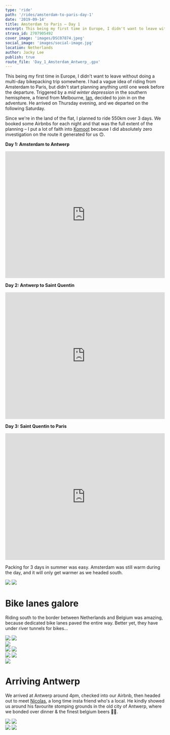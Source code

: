 ```yaml
---
type: 'ride'
path: '/rides/amsterdam-to-paris-day-1'
date: '2019-09-14'
title: Amsterdam to Paris – Day 1
excerpt: This being my first time in Europe, I didn't want to leave without doing a multi-day bikepacking trip somewhere
strava_id: 2707905492
cover_image: 'images/DSC07874.jpeg'
social_image: 'images/social-image.jpg'
location: Netherlands
author: Jacky Lee
publish: true
route_file: 'Day_1_Amsterdam_Antwerp_.gpx'
---
```


This being my first time in Europe, I didn't want to leave without doing a multi-day bikepacking trip somewhere. I had a vague idea of riding from Amsterdam to Paris, but didn't start planning anything until one week before the departure. Triggered by a _mid winter depression_ in the southern hemisphere, a friend from Melbourne, [Ian](https://www.instagram.com/djiwan/), decided to join in on the adventure. He arrived on Thursday evening, and we departed on the following Saturday.

Since we're in the land of the flat, I planned to ride 550km over 3 days. We booked some Airbnbs for each night and that was the full extent of the planning – I put a lot of faith into [Komoot](https://www.komoot.com) because I did absolutely zero investigation on the route it generated for us 🙃.

**Day 1: Amsterdam to Antwerp**

<p>
<iframe src="https://www.komoot.com/tour/91796504/embed" width="100%" height="400" frameborder="0" scrolling="no"></iframe>
</p>

**Day 2: Antwerp to Saint Quentin**

<p>
<iframe src="https://www.komoot.com/tour/91796726/embed" width="100%" height="400" frameborder="0" scrolling="no"></iframe>
</p>

**Day 3: Saint Quentin to Paris**

<p>
<iframe src="https://www.komoot.com/tour/91798136/embed" width="100%" height="400" frameborder="0" scrolling="no"></iframe>
</p>

Packing for 3 days in summer was easy. Amsterdam was still warm during the day, and it will only get warmer as we headed south.

<div class='c-photo-cluster'>
<div class="flex">
<image-zoom><img src='images/IMG_5832.jpeg'/></image-zoom>
<image-zoom><img src='images/IMG_5836.jpeg'/></image-zoom>
</div>
</div>

# Bike lanes galore

Riding south to the border between Netherlands and Belgium was amazing, because dedicated bike lanes paved the entire way. Better yet, they have under river <marker-link lat='51.834557' lng='4.514594' label='B' zoom='16'>tunnels</marker-link> for bikes...

<div class='c-photo-cluster'>
<div class='flex'>
<image-zoom><img src='images/DSC07849.jpeg'/></image-zoom>
<image-zoom><img src='images/DSC07719.jpeg'/></image-zoom>
</div>
<image-zoom caption="A bike lane tunnel that runs underneath the Oude Maas River"><img src='images/tunnel.JPG'/></image-zoom>
<div class="flex">
<image-zoom><img src='images/IMG_5954.jpeg'/></image-zoom>
<image-zoom><img src='images/DSC07925.jpeg'/></image-zoom>
</div>
<div class="flex">
<image-zoom><img src='images/IMG_7829.JPG'/></image-zoom>
<image-zoom caption="Markthal Rotterdam / MVRDV"><img src='images/IMG_1341.JPG'/></image-zoom>
</div>
<image-zoom caption="'The Elastic Perspective' by Next Architects"><img src='images/DSC07874.jpeg'/></image-zoom>
</div>

# Arriving Antwerp

We arrived at Antwerp around 4pm, checked into our Airbnb, then headed out to meet [Nicolas](https://www.instagram.com/nicoloi/), a long time insta friend who's a local. He kindly showed us around his favourite stomping grounds in the old city of Antwerp, where we bonded over dinner & the finest belgium beers 💯🍻.

<div class='c-photo-cluster'>
<image-zoom><img src='images/IMG_6337.jpeg'/></image-zoom>
<image-zoom><img src='images/IMG_6340.jpeg'/></image-zoom>
<div class="flex">
<image-zoom><img src='images/IMG_6278.jpeg'/></image-zoom>
<image-zoom><img src='images/IMG_6352.jpeg'/></image-zoom>
</div>

</div>
